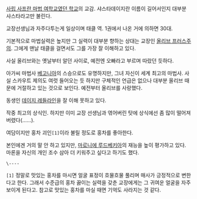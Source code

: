 [사립 사프란 마법 여학교였던 학교](%EC%82%AC%EB%A6%BD%20%EC%82%AC%ED%94%84%EB%9E%80%20%EB%A7%88%EB%B2%95%20%EC%97%AC%ED%95%99%EA%B5%90%EC%98%80%EB%8D%98%20%ED%95%99%EA%B5%90.md)의 교감. 샤스타데이지란 이름이 길어서인지 대부분 샤스타라고만 불린다.

교장선생님과 자주다투는게 일상이며 태클 역. 1권에서 나온 거에 의하면 30대.  

기본적으로 마법실력은 높지만 그 실력이 대부분 향하는 상대는 교장인 [올리브 프러스주의](%EC%98%AC%EB%A6%AC%EB%B8%8C%20%ED%94%84%EB%9F%AC%EC%8A%A4%EC%A3%BC%EC%9D%98.md). 그에게 맨날 태클을 걸면서도 그를 가장
잘 이해하고 있다.

사실 올리브와는 옛날부터 알던 사이로, 예전엔 오빠라고 부르며 따랐던 듯하다.  

아가씨 마법사 [베고니아](%EB%B2%A0%EA%B3%A0%EB%8B%88%EC%95%84.md)의 스승으로도 유명하지만, 그녀
자신이 세계 최고의 마법사. 사실 스카우트 제의도 여럿 들어오는 듯 하지만 구체적인 언급은 없으나 대부분 올리브 때문에 거절하고 있는 것으로
보인다. 예전부터 올리브를 사랑했다.

동생인 [데이지 레들라인](%EB%8D%B0%EC%9D%B4%EC%A7%80%20%EB%A0%88%EB%93%A4%EB%9D%BC%EC%9D%B8.md)을 잘 이해 못하고 있다.

작중 최고의 상식인. 하지만 이미 교장 선생님과 엮어버린 탓에 상식에선 좀 많이 떨어져 버렸다(……).  

여담이지만 홍차 괴인`[1]`이라 불릴 정도로 홍차를 좋아한다.

본인에겐 거의 말 안 하고 있지만, [마로니에 루드베키아](%EB%A7%88%EB%A1%9C%EB%8B%88%EC%97%90%20%EB%A3%A8%EB%93%9C%EB%B2%A0%ED%82%A4%EC%95%84.md)의 재능을 높이 평가하고 있다. 마론을 자신의 개인 조수
삼아 더 키워주고 싶다고 하기도 했다.

`\----`

`[1]` 정말로 맛있는 홍차를 마시면 얼굴 표정이 흐물흐물 풀리며 매사가 긍정적으로 변한다고 한다. 그래서 수준급의 홍차 끓이는 실력을
갖춘 교장에게는 그 귀여운 얼굴을 자주 보이게 된다고. 참고로 맛있는 홍차를 마실 때면 기억도 사라지는 것 같다.

